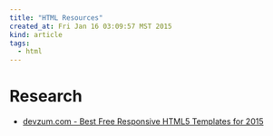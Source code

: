 ```yaml
---
title: "HTML Resources"
created_at: Fri Jan 16 03:09:57 MST 2015
kind: article
tags:
  - html
---
```


# Research

* [devzum.com - Best Free Responsive HTML5 Templates for 2015](http://devzum.com/2015/01/16/best-free-responsive-html5-templates-for-year-2015/)

